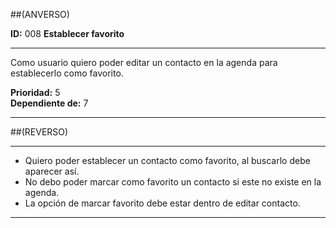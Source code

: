 ##(ANVERSO)

__ID:__ 008                 __Establecer favorito__
___

Como usuario quiero poder editar un contacto en la agenda para establecerlo como favorito.


  __Prioridad:__ 5  
  __Dependiente de:__ 7

___

##(REVERSO)
___

- Quiero poder establecer un contacto como favorito, al buscarlo debe aparecer así.
- No debo poder marcar como favorito un contacto si este no existe en la agenda.
- La opción de marcar favorito debe estar dentro de editar contacto.

___
